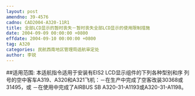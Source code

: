 ```yaml
---
layout: post
amendno: 39-4576
cadno: CAD2004-A320-11R1
title: 全部LCD显示的暂时丧失－暂时丧失全部LCD显示的使用限制措施
date: 2004-09-09 00:00:00 +0800
effdate: 2004-09-10 00:00:00 +0800
tag: A320
categories: 民航西南地区管理局适航审定处
author: 李锐
---
```


##适用范围:
本适航指令适用于安装有EIS2 LCD显示组件的下列各种型别和序
列号的空中客车A319、A320和A321飞机：－在生产中完成了空客改装30368或31495，或 －在使用中完成了AIRBUS SB A320-31-A1193或A320-31-A1198。

